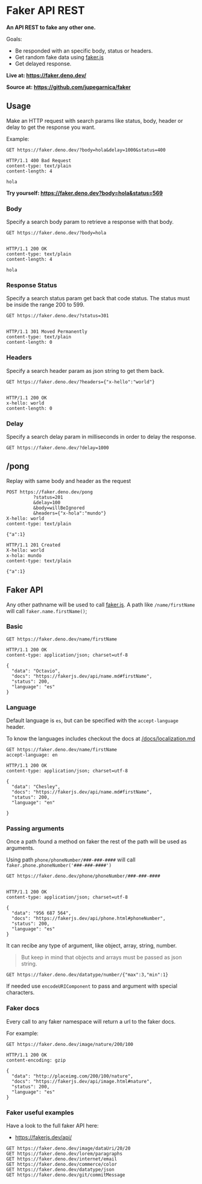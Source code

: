 # Faker API REST

**An API REST to fake any other one.**

Goals:

- Be responded with an specific body, status or headers.
- Get random fake data using [faker.js](https://fakerjs.dev/)
- Get delayed response.

**Live at: https://faker.deno.dev/**

**Source at: https://github.com/jupegarnica/faker**

## Usage

Make an HTTP request with search params like status, body, header or delay to
get the response you want.

Example:

```http
GET https://faker.deno.dev/?body=hola&delay=1000&status=400

HTTP/1.1 400 Bad Request
content-type: text/plain
content-length: 4

hola
```

**Try yourself: https://faker.deno.dev?body=hola&status=569**

### Body

Specify a search body param to retrieve a response with that body.

```http
GET https://faker.deno.dev/?body=hola


HTTP/1.1 200 OK
content-type: text/plain
content-length: 4

hola
```

### Response Status

Specify a search status param get back that code status. The status must be
inside the range 200 to 599.

```http
GET https://faker.deno.dev/?status=301


HTTP/1.1 301 Moved Permanently
content-type: text/plain
content-length: 0
```

### Headers

Specify a search header param as json string to get them back.

```http
GET https://faker.deno.dev/?headers={"x-hello":"world"}


HTTP/1.1 200 OK
x-hello: world
content-length: 0
```

### Delay

Specify a search delay param in milliseconds in order to delay the response.

```http
GET https://faker.deno.dev/?delay=1000
```

## /pong

Replay with same body and header as the request

```http
POST https://faker.deno.dev/pong
          ?status=201
          &delay=100
          &body=willBeIgnored
          &headers={"x-hola":"mundo"}
X-hello: world
content-type: text/plain

{"a":1}

HTTP/1.1 201 Created
X-hello: world
x-hola: mundo
content-type: text/plain

{"a":1}
```

## Faker API

Any other pathname will be used to call [faker.js](https://fakerjs.dev/). A path
like `/name/firstName` will call `faker.name.firstName()`;

### Basic

```http
GET https://faker.deno.dev/name/firstName

HTTP/1.1 200 OK
content-type: application/json; charset=utf-8

{
  "data": "Octavio",
  "docs": "https://fakerjs.dev/api/name.md#firstName",
  "status": 200,
  "language": "es"
}
```

### Language

Default language is `es`, but can be specified with the `accept-language`
header.

To know the languages includes checkout the docs at
[/docs/localization.md](/docs/localization.md#locales-included)

```http
GET https://faker.deno.dev/name/firstName
accept-language: en

HTTP/1.1 200 OK
content-type: application/json; charset=utf-8

{
  "data": "Chesley",
  "docs": "https://fakerjs.dev/api/name.md#firstName",
  "status": 200,
  "language": "en"

}
```

### Passing arguments

Once a path found a method on faker the rest of the path will be used as
arguments.

Using path `phone/phoneNumber/###-###-####` will call
`faker.phone.phoneNumber('###-###-####')`

```http
GET https://faker.deno.dev/phone/phoneNumber/###-###-####


HTTP/1.1 200 OK
content-type: application/json; charset=utf-8

{
  "data": "956 687 564",
  "docs": "https://fakerjs.dev/api/phone.html#phoneNumber",
  "status": 200,
  "language": "es"
}
```

It can recibe any type of argument, like object, array, string, number.

> But keep in mind that objects and arrays must be passed as json string.

```http
GET https://faker.deno.dev/datatype/number/{"max":3,"min":1}
```

If needed use `encodeURIComponent` to pass and argument with special characters.



### Faker docs

Every call to any faker namespace will return a url to the faker docs.

For example:

```http
GET https://faker.deno.dev/image/nature/200/100

HTTP/1.1 200 OK
content-encoding: gzip

{
  "data": "http://placeimg.com/200/100/nature",
  "docs": "https://fakerjs.dev/api/image.html#nature",
  "status": 200,
  "language": "es"
}
```

### Faker useful examples

Have a look to the full faker API here:

- https://fakerjs.dev/api/


```http
GET https://faker.deno.dev/image/dataUri/20/20
GET https://faker.deno.dev/lorem/paragraphs
GET https://faker.deno.dev/internet/email
GET https://faker.deno.dev/commerce/color
GET https://faker.deno.dev/datatype/json
GET https://faker.deno.dev/git/commitMessage
```